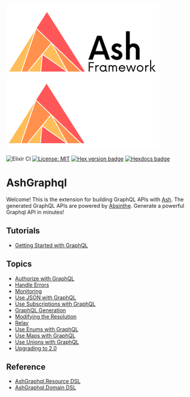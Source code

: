 ![Logo](https://github.com/ash-project/ash/blob/main/logos/cropped-for-header-black-text.png?raw=true#gh-light-mode-only)
![Logo](https://github.com/ash-project/ash/blob/main/logos/cropped-for-header-white-text.png?raw=true#gh-dark-mode-only)

![Elixir CI](https://github.com/ash-project/ash_graphql/workflows/CI/badge.svg)
[![License: MIT](https://img.shields.io/badge/License-MIT-yellow.svg)](https://opensource.org/licenses/MIT)
[![Hex version badge](https://img.shields.io/hexpm/v/ash_graphql.svg)](https://hex.pm/packages/ash_graphql)
[![Hexdocs badge](https://img.shields.io/badge/docs-hexdocs-purple)](https://hexdocs.pm/ash_graphql)

# AshGraphql

Welcome! This is the extension for building GraphQL APIs with [Ash](https://hexdocs.pm/ash). The generated GraphQL APIs are powered by [Absinthe](http://hexdocs.pm/absinthe). Generate a powerful Graphql API in minutes!

## Tutorials

- [Getting Started with GraphQL](documentation/tutorials/getting-started-with-graphql.md)

## Topics

- [Authorize with GraphQL](documentation/topics/authorize-with-graphql.md)
- [Handle Errors](documentation/topics/handle-errors.md)
- [Monitoring](documentation/topics/monitoring.md)
- [Use JSON with GraphQL](documentation/topics/use-json-with-graphql.md)
- [Use Subscriptions with GraphQL](documentation/topics/use-subscriptions-with-graphql.md)
- [GraphQL Generation](documentation/topics/graphql-generation.md)
- [Modifying the Resolution](documentation/topics/modifying-the-resolution.md)
- [Relay](documentation/topics/relay.md)
- [Use Enums with GraphQL](documentation/topics/use-enums-with-graphql.md)
- [Use Maps with GraphQL](documentation/topics/use-maps-with-graphql.md)
- [Use Unions with GraphQL](documentation/topics/use-unions-with-graphql.md)
- [Upgrading to 2.0](documentation/topics/upgrade.md)

## Reference

- [AshGraphql.Resource DSL](documentation/dsls/DSL:-AshGraphql.Resource.md)
- [AshGraphql.Domain DSL](documentation/dsls/DSL:-AshGraphql.Domain.md)
